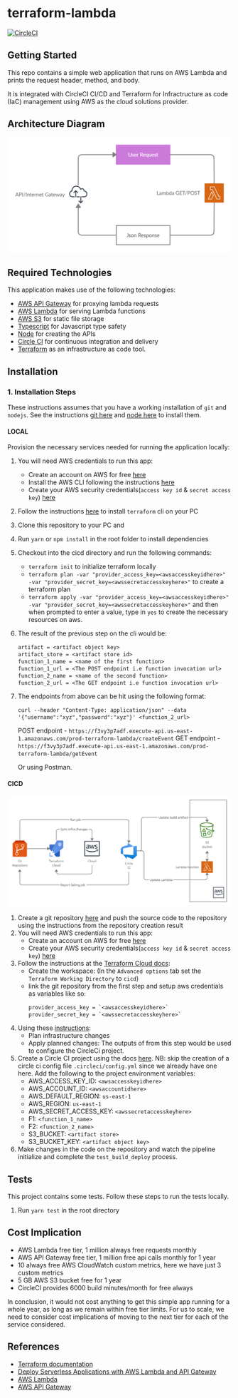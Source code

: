 # terraform-lambda

[![CircleCI](https://circleci.com/gh/GerrardE/terraform-lambda/tree/main.svg?style=svg)](https://circleci.com/gh/GerrardE/terraform-lambda/tree/main)

## Getting Started

This repo contains a simple web application that runs on AWS Lambda and prints the request header, method, and body. 

It is integrated with CircleCI CI/CD and Terraform for Infractructure as code (IaC) management using AWS as the cloud solutions provider.

## Architecture Diagram

![Architecture diagram](./docs/terraform-lambda-architecture.png)

## Required Technologies

This application makes use of the following technologies:

- [AWS API Gateway](https://console.aws.amazon.com/apigateway) for proxying lambda requests
- [AWS Lambda](https://console.aws.amazon.com/lambda) for serving Lambda functions
- [AWS S3](https://s3.console.aws.amazon.com/s3) for static file storage
- [Typescript](https://www.typescriptlang.org/) for Javascript type safety
- [Node](https://nodejs.org/) for creating the APIs
- [Circle CI](https://circleci.com/) for continuous integration and delivery
- [Terraform](https://www.terraform.io/) as an infrastructure as code tool.

## Installation

### 1. Installation Steps

These instructions assumes that you have a working installation of `git` and `nodejs`. See the instructions [git here](https://git-scm.com/book/en/v2/Getting-Started-Installing-Git) and [node here](https://nodejs.org/en/download/) to install them.

#### LOCAL

Provision the necessary services needed for running the application locally:

1. You will need AWS credentials to run this app:
      - Create an account on AWS for free [here](https://aws.amazon.com/free/)
      - Install the AWS CLI following the instructions [here](https://docs.aws.amazon.com/cli/latest/userguide/install-cliv2.html)
      - Create your AWS security credentials(`access key id` & `secret access key`) [here](https://console.aws.amazon.com/iam/home?#/security_credentials)
1. Follow the instructions [here](https://learn.hashicorp.com/tutorials/terraform/install-cli) to install `terraform` cli on your PC
1. Clone this repository to your PC and 
1. Run `yarn` or `npm install` in the root folder to install dependencies
1. Checkout into the cicd directory and run the following commands:
      - `terraform init` to initialize terraform locally
      - `terraform plan -var "provider_access_key=<awsaccesskeyidhere>" -var "provider_secret_key=<awssecretaccesskeyhere>"` to create a terraform plan
      - `terraform apply -var "provider_access_key=<awsaccesskeyidhere>" -var "provider_secret_key=<awssecretaccesskeyhere>"` and then when prompted to enter 
       a value, type in `yes` to create the necessary resources on aws.
1. The result of the previous step on the cli would be:

   ```
   artifact = <artifact object key>
   artifact_store = <artifact store id>
   function_1_name = <name of the first function>
   function_1_url = <The POST endpoint i.e function invocation url>
   function_2_name = <name of the second function>
   function_2_url = <The GET endpoint i.e function invocation url>
   ```
1. The endpoints from above can be hit using the following format:

   ```
   curl --header "Content-Type: application/json" --data '{"username":"xyz","password":"xyz"}' <function_2_url>
   ```
   
   POST endpoint - `https://f3vy3p7adf.execute-api.us-east-1.amazonaws.com/prod-terraform-lambda/createEvent`
   GET endpoint - `https://f3vy3p7adf.execute-api.us-east-1.amazonaws.com/prod-terraform-lambda/getEvent`

   Or using Postman.

#### CICD

![Cicd](./docs/terraform-lambda-cicd.png)

1. Create a git repository [here](https://github.com/new) and push the source code to the repository using the instructions from the repository creation result
1. You will need AWS credentials to run this app:
      - Create an account on AWS for free [here](https://aws.amazon.com/free/)
      - Create your AWS security credentials(`access key id` & `secret access key`) [here](https://console.aws.amazon.com/iam/home?#/security_credentials)
1. Follow the instructions at the [Terraform Cloud docs](https://learn.hashicorp.com/collections/terraform/cloud-get-started?utm_source=terraform_io): 
      - Create the workspace: (In the `Advanced options` tab set the `Terraform Working Directory` to `cicd`)
      - link the git repository from the first step and setup aws credentials as variables like so:
         ```
         provider_access_key = `<awsaccesskeyidhere>`
         provider_secret_key = `<awssecretaccesskeyhere>`
         ```
1. Using these [instructions](https://learn.hashicorp.com/tutorials/terraform/cloud-workspace-configure?in=terraform/cloud-get-started):
      - Plan infrastructure changes
      - Apply planned changes: The outputs of from this step would be used to configure the CircleCi project.
1. Create a Circle CI project using the docs [here](https://circleci.com/docs/2.0/getting-started/).
   NB: skip the creation of a circle ci config file `.circleci/config.yml` since we already have one here.
   Add the following to the project environment variables: 
      - AWS_ACCESS_KEY_ID: `<awsaccesskeyidhere>`
      - AWS_ACCOUNT_ID: `<awsaccountidhere>`
      - AWS_DEFAULT_REGION: `us-east-1`
      - AWS_REGION: `us-east-1`
      - AWS_SECRET_ACCESS_KEY: `<awssecretaccesskeyhere>`
      - F1: `<function_1_name>`
      - F2: `<function_2_name>`
      - S3_BUCKET: `<artifact store>`
      - S3_BUCKET_KEY: `<artifact object key>`
1. Make changes in the code on the repository and watch the pipeline initialize and complete the `test_build_deploy` process.

## Tests

This project contains some tests. Follow these steps to run the tests locally.

1. Run `yarn test` in the root directory

## Cost Implication

- AWS Lambda free tier, 1 million always free requests monthly
- AWS API Gateway free tier, 1 million free api calls monthly for 1 year
- 10 always free AWS CloudWatch custom metrics, here we have just 3 custom metrics
- 5 GB AWS S3 bucket free for 1 year
- CircleCI provides 6000 build minutes/month for free always

In conclusion, it would not cost anything to get this simple app running for a whole year, as long as we remain within free tier limits.
For us to scale, we need to consider cost implications of moving to the next tier for each of the service considered.

## References

- [Terraform documentation](https://www.terraform.io/docs)
- [Deploy Serverless Applications with AWS Lambda and API Gateway](https://learn.hashicorp.com/tutorials/terraform/lambda-api-gateway)
- [AWS Lambda](https://docs.aws.amazon.com/lambda/?id=docs_gateway)
- [AWS API Gateway](https://docs.aws.amazon.com/apigateway/?id=docs_gateway)

